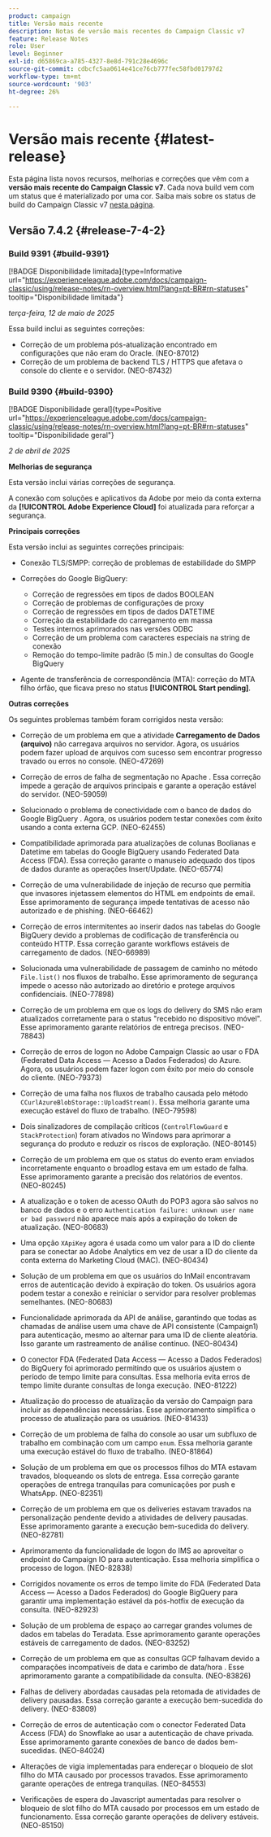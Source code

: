 ```yaml
---
product: campaign
title: Versão mais recente
description: Notas de versão mais recentes do Campaign Classic v7
feature: Release Notes
role: User
level: Beginner
exl-id: d65869ca-a785-4327-8e8d-791c28e4696c
source-git-commit: cdbcfc5aa0614e41ce76cb777fec58fbd01797d2
workflow-type: tm+mt
source-wordcount: '903'
ht-degree: 26%

---
```


# Versão mais recente {#latest-release}

Esta página lista novos recursos, melhorias e correções que vêm com a **versão mais recente do Campaign Classic v7**. Cada nova build vem com um status que é materializado por uma cor. Saiba mais sobre os status de build do Campaign Classic v7 [nesta página](rn-overview.md).

## Versão 7.4.2  {#release-7-4-2}

### Build 9391 {#build-9391}

[!BADGE Disponibilidade limitada]{type=Informative url="https://experienceleague.adobe.com/docs/campaign-classic/using/release-notes/rn-overview.html?lang=pt-BR#rn-statuses" tooltip="Disponibilidade limitada"}

_terça-feira, 12 de maio de 2025_

Essa build inclui as seguintes correções:

* Correção de um problema pós-atualização encontrado em configurações que não eram do Oracle. (NEO-87012)
* Correção de um problema de backend TLS / HTTPS que afetava o console do cliente e o servidor. (NEO-87432)

### Build 9390 {#build-9390}

[!BADGE Disponibilidade geral]{type=Positive url="https://experienceleague.adobe.com/docs/campaign-classic/using/release-notes/rn-overview.html?lang=pt-BR#rn-statuses" tooltip="Disponibilidade geral"}

_2 de abril de 2025_

<!--
### Compatibility updates {#comp-7-4-2}

This release comes with the following compatibility updates:

* JQuery library update: fixes multiple UI issues (reports, web apps)
* PostgreSQL 15 and 16

-->

**Melhorias de segurança**

Esta versão inclui várias correções de segurança.

A conexão com soluções e aplicativos da Adobe por meio da conta externa da **[!UICONTROL Adobe Experience Cloud]** foi atualizada para reforçar a segurança.

**Principais correções**

Esta versão inclui as seguintes correções principais:

* Conexão TLS/SMPP: correção de problemas de estabilidade do SMPP

* Correções do Google BigQuery:

   * Correção de regressões em tipos de dados BOOLEAN
   * Correção de problemas de configurações de proxy
   * Correção de regressões em tipos de dados DATETIME
   * Correção da estabilidade do carregamento em massa
   * Testes internos aprimorados nas versões ODBC
   * Correção de um problema com caracteres especiais na string de conexão
   * Remoção do tempo-limite padrão (5 min.) de consultas do Google BigQuery

* Agente de transferência de correspondência (MTA): correção do MTA filho órfão, que ficava preso no status **[!UICONTROL Start pending]**.


**Outras correções**

Os seguintes problemas também foram corrigidos nesta versão:

* Correção de um problema em que a atividade **Carregamento de Dados (arquivo)** não carregava arquivos no servidor<!--after an upgrade to version 8.3.8-->. Agora, os usuários podem fazer upload de arquivos com sucesso sem encontrar progresso travado ou erros no console. (NEO-47269)

* Correção de erros de falha de segmentação no Apache <!--following an upgrade to Adobe Campaign Classic 7.2.2 build 9349-->. Essa correção impede a geração de arquivos principais e garante a operação estável do servidor. (NEO-59059)

* Solucionado o problema de conectividade com o banco de dados do Google BigQuery <!--after upgrading to version 7.3.3 build 9359-->. Agora, os usuários podem testar conexões com êxito usando a conta externa GCP. (NEO-62455)

* Compatibilidade aprimorada para atualizações de colunas Boolianas e Datetime em tabelas do Google BigQuery usando Federated Data Access (FDA). Essa correção garante o manuseio adequado dos tipos de dados durante as operações Insert/Update. (NEO-65774)

* Correção de uma vulnerabilidade de injeção de recurso que permitia que invasores injetassem elementos do HTML em endpoints de email. Esse aprimoramento de segurança impede tentativas de acesso não autorizado e de phishing. (NEO-66462)

* Correção de erros intermitentes ao inserir dados nas tabelas do Google BigQuery devido a problemas de codificação de transferência ou conteúdo HTTP. Essa correção garante workflows estáveis de carregamento de dados. (NEO-66989)

* Solucionada uma vulnerabilidade de passagem de caminho no método `File.list()` nos fluxos de trabalho. Esse aprimoramento de segurança impede o acesso não autorizado ao diretório e protege arquivos confidenciais. (NEO-77898)

* Correção de um problema em que os logs do delivery do SMS não eram atualizados corretamente para o status &quot;recebido no dispositivo móvel&quot;. Esse aprimoramento garante relatórios de entrega precisos. (NEO-78843)

* Correção de erros de logon no Adobe Campaign Classic ao usar o FDA (Federated Data Access — Acesso a Dados Federados) do Azure. Agora, os usuários podem fazer logon com êxito por meio do console do cliente. (NEO-79373)

* Correção de uma falha nos fluxos de trabalho causada pelo método `CCurlAzureBlobStorage::UploadStream()`. Essa melhoria garante uma execução estável do fluxo de trabalho. (NEO-79598)

* Dois sinalizadores de compilação críticos (`ControlFlowGuard` e `StackProtection`) foram ativados no Windows para aprimorar a segurança do produto e reduzir os riscos de exploração. (NEO-80145)

* Correção de um problema em que os status do evento eram enviados incorretamente enquanto o broadlog estava em um estado de falha. Esse aprimoramento garante a precisão dos relatórios de eventos. (NEO-80245)

* A atualização e o token de acesso OAuth do POP3 agora são salvos no banco de dados e o erro `Authentication failure: unknown user name or bad password` não aparece mais após a expiração do token de atualização. (NEO-80683)

* Uma opção `XApiKey` agora é usada como um valor para a ID do cliente para se conectar ao Adobe Analytics em vez de usar a ID do cliente da conta externa do Marketing Cloud (MAC). (NEO-80434)

* Solução de um problema em que os usuários do InMail encontravam erros de autenticação devido à expiração do token. Os usuários agora podem testar a conexão e reiniciar o servidor para resolver problemas semelhantes. (NEO-80683)

* Funcionalidade aprimorada da API de análise, garantindo que todas as chamadas de análise usem uma chave de API consistente (Campaign1) para autenticação, mesmo ao alternar para uma ID de cliente aleatória. Isso garante um rastreamento de análise contínuo. (NEO-80434)

* O conector FDA (Federated Data Access — Acesso a Dados Federados) do BigQuery foi aprimorado permitindo que os usuários ajustem o período de tempo limite para consultas. Essa melhoria evita erros de tempo limite durante consultas de longa execução. (NEO-81222)

* Atualização do processo de atualização da versão <!--7.4.1--> do Campaign para incluir as dependências necessárias. Esse aprimoramento simplifica o processo de atualização para os usuários. (NEO-81433)

* Correção de um problema de falha do console ao usar um subfluxo de trabalho em combinação com um campo `enum`. Essa melhoria garante uma execução estável do fluxo de trabalho. (NEO-81864)

* Solução de um problema em que os processos filhos do MTA estavam travados, bloqueando os slots de entrega. Essa correção garante operações de entrega tranquilas para comunicações por push e WhatsApp. (NEO-82351)

* Correção de um problema em que os deliveries estavam travados na personalização pendente devido a atividades de delivery pausadas. Esse aprimoramento garante a execução bem-sucedida do delivery. (NEO-82781)

* Aprimoramento da funcionalidade de logon do IMS ao aproveitar o endpoint do Campaign IO para autenticação. Essa melhoria simplifica o processo de logon. (NEO-82838)

* Corrigidos novamente os erros de tempo limite do FDA (Federated Data Access — Acesso a Dados Federados) do Google BigQuery para garantir uma implementação estável da pós-hotfix de execução da consulta. (NEO-82923)

* Solução de um problema de espaço ao carregar grandes volumes de dados em tabelas do Teradata. Esse aprimoramento garante operações estáveis de carregamento de dados. (NEO-83252)

* Correção de um problema em que as consultas GCP falhavam devido a comparações incompatíveis de data e carimbo de data/hora <!--after upgrading to version 9383-->. Esse aprimoramento garante a compatibilidade da consulta. (NEO-83826)

* Falhas de delivery abordadas causadas pela retomada de atividades de delivery pausadas. Essa correção garante a execução bem-sucedida do delivery. (NEO-83809)

* Correção de erros de autenticação com o conector Federated Data Access (FDA) do Snowflake ao usar a autenticação de chave privada. Esse aprimoramento garante conexões de banco de dados bem-sucedidas. (NEO-84024)

* Alterações de vigia implementadas para endereçar o bloqueio de slot filho do MTA causado por processos travados. Esse aprimoramento garante operações de entrega tranquilas. (NEO-84553)

* Verificações de espera do Javascript aumentadas para resolver o bloqueio de slot filho do MTA causado por processos em um estado de funcionamento. Essa correção garante operações de delivery estáveis. (NEO-85150)

